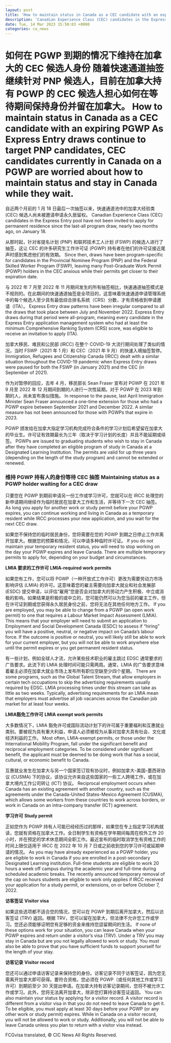 ```yaml
---
layout: post
title: 'How to maintain status in Canada as a CEC candidate with an expiring PGWP'
description: 'Canadian Experience Class (CEC) candidates in the Express Entry pool have not been invited to apply for permanent residence since the last-all program draw, nearly two months ago, on January 18. Since then, draws have been program-specific for candidates in the Provincial Nominee Program (PNP) and the Federal Skilled Worker Program (FSWP), leaving many Post-Graduate […]'
date: Tue, 14 Mar 2023 15:50:03 +0000
categories: ca_news
---
```


# 如何在 PGWP 到期的情况下维持在加拿大的 CEC 候选人身份 随着快速通道抽签继续针对 PNP 候选人，目前在加拿大持有 PGWP 的 CEC 候选人担心如何在等待期间保持身份并留在加拿大。	How to maintain status in Canada as a CEC candidate with an expiring PGWP As Express Entry draws continue to target PNP candidates, CEC candidates currently in Canada on a PGWP are worried about how to maintain status and stay in Canada while they wait.
自近两个月前的 1 月 18 日最后一次抽签以来，快速通道池中的加拿大经验类 (CEC) 候选人尚未被邀请申请永久居留权。	Canadian Experience Class (CEC) candidates in the Express Entry pool have not been invited to apply for permanent residence since the last-all program draw, nearly two months ago, on January 18.
	
从那时起，针对省提名计划 (PNP) 和联邦技术工人计划 (FSWP) 的候选人进行了抽签，这让 CEC 的许多研究生工作许可证 (PGWP) 持有者在他们的许可证接近尾声时感到焦虑他们的有效期。	Since then, draws have been program-specific for candidates in the Provincial Nominee Program (PNP) and the Federal Skilled Worker Program (FSWP), leaving many Post-Graduate Work Permit (PGWP) holders in the CEC anxious while their permits get closer to their expiration date.
	
与 2022 年 7 月至 2022 年 11 月期间发生的所有抽签相比，快速通道抽签模式是不规则的。在此期间的快速通道抽签是全项目的，这意味着快速通道申请管理系统中的每个候选人至少具有最低综合排名系统（CRS）分数，才有资格收到申请邀请（ITA）。	Express Entry draw patterns have been irregular compared to all the draws that took place between July and November 2022. Express Entry draws during that period were all-program, meaning every candidate in the Express Entry application management system who had at least the minimum Comprehensive Ranking System (CRS) score, was eligible to receive an invitation to apply (ITA).
	
加拿大移民、难民和公民部 (IRCC) 在整个 COVID-19 大流行期间处理了类似的情况，当时 FSWP（2021 年 1 月）和 CEC（2021 年 9 月）的快速入境抽签暂停。	Immigration, Refugees and Citizenship Canada (IRCC) dealt with a similar situation throughout the COVID-19 pandemic when Express Entry draws were paused for both the FSWP (in January 2021) and the CEC (in September of 2021).
	
作为对暂停的回应，去年 4 月，移民部长 Sean Fraser 宣布对 PGWP 在 2021 年 9 月至 2022 年 12 月期间到期的人进行一次性延期。对于 PGWP 在 2023 年到期的人，尚未宣布类似措施。	In response to the pause, last April Immigration Minister Sean Fraser announced a one-time extension for those who had a PGWP expire between September 2021 and December 2022. A similar measure has not been announced for those with PGWPs that expire in 2023.
	
PGWP 颁发给在加拿大指定学习机构完成符合条件的学习计划后希望留在加拿大的毕业生。许可证有效期最长为三年（取决于学习计划的长度）并且不能延期或续签。	PGWPs are issued to graduating students who wish to stay in Canada after they have completed an eligible program of study in Canada at a Designated Learning Institution. The permits are valid for up three years (depending on the length of the study program) and cannot be extended or renewed.
	
### 维持 PGWP 持有人的身份等待 CEC 抽签	Maintaining status as a PGWP holder waiting for a CEC draw
	
只要您在 PGWP 到期前申请另一份工作或学习许可，您就可以在 IRCC 处理您的新申请期间继续作为临时居民在加拿大工作和生活，并等待下一次 CEC 抽签。	As long you apply for another work or study permit before your PGWP expires, you can continue working and living in Canada as a temporary resident while IRCC processes your new application, and you wait for the next CEC draw.
	
如果您不保持您的临时居民身份，您将需要在您的 PGWP 到期之日停止工作并离开加拿大。根据您的预算和情况，可以申请多种临时许可证。	If you do not maintain your temporary resident status, you will need to stop working on the day your PGWP expires and leave Canada. There are multiple temporary permits to apply for, depending on your budget and circumstances.
	
**LMIA 要求的工作许可**	**LMIA-required work permits**
	
如果您有工作，您可以将 PGWP（一种开放式工作许可）更改为需要劳动力市场影响评估 (LMIA) 的许可。这意味着您的雇主需要向加拿大就业和社会发展部 (ESDC) 提交申请，以评估“雇用”您是否会对加拿大的劳动力产生积极、中立或消极的影响。如果结果是积极的或中立的，您可能仍然可以为您当前的雇主工作，但在许可证到期或您获得永久居民身份之前，您将无法在其他任何地方工作。	If you are employed, you may be able to change from a PGWP (an open work permit) to one that requires a Labour Market Impact Assessment (LMIA). This means that your employer will need to submit an application to Employment and Social Development Canada (ESDC) to assess if “hiring” you will have a positive, neutral, or negative impact on Canada’s labour force. If the outcome is positive or neutral, you will likely still be able to work for your current employer, but you will not be able to work anywhere else until the permit expires or you get permanent resident status.
	
有一些计划，例如全球人才流，允许某些技术职业的雇主跳过 EDSC 通常要求的广告要求。此流下的 LMIA 处理时间可能只需两周。通常，LMIA 的广告要求意味着雇主必须在加拿大就业市场上发布所有职位空缺至少四个星期。	There are some programs, such as the Global Talent Stream, that allow employers in certain tech occupations to skip the advertising requirements usually required by EDSC. LMIA processing times under this stream can take as little as two weeks. Typically, advertising requirements for an LMIA mean that employers must advertise all job vacancies across the Canadian job market for at least four weeks.
	
**LMIA豁免工作许可**	**LMIA exempt work permits**
	
大多数情况下，LMIA 豁免许可或国际流动计划下的许可属于重要福利和互惠就业类别。要被视为具有重大利益，申请人必须被视为从事对加拿大具有社会、文化或经济利益的工作。	Most often, LMIA-exempt permits, or those under the International Mobility Program, fall under the significant benefit and reciprocal employment categories. To be considered under significant benefit, the applicant must be deemed to be doing work that has a social, cultural, or economic benefit to Canada.
	
互惠就业发生在加拿大与另一个国家签订现有协议时，例如加拿大-美国-墨西哥协议 (CUSMA) 下的协议，该协议允许来自这些国家的一些工人跨境工作，或在加拿大境内工作公司转让 (ICT) 协议。	Reciprocal employment occurs when Canada has an existing agreement with another country, such as the agreements under the Canada-United States-Mexico Agreement (CUSMA), which allows some workers from these countries to work across borders, or work in Canada on an intra-company transfer (ICT) agreement.
	
**学习许可**	**Study permit**
	
正如您作为 PGWP 持有人可能已经经历过的那样，如果您在专上指定学习机构就读，您就有资格在加拿大工作。全日制学生有资格在学年期间每周在校外工作 20 小时，并在预定的学术休息期间全职工作。最近宣布的临时取消学生有资格工作的时间上限仅适用于 IRCC 在 2022 年 10 月 7 日或之前收到您的学习许可或延期申请的情况。	As you may have already experienced as a PGWP holder, you are eligible to work in Canada if you are enrolled in a post-secondary Designated Learning institution. Full-time students are eligible to work 20 hours a week off campus during the academic year and full-time during scheduled academic breaks. The recently announced temporary removal of the cap on hours students are eligible to work only applies if IRCC received your application for a study permit, or extensions, on or before October 7, 2022.
	
**访客签证**	**Visitor visa**
	
如果这些选项都不适合您的情况，您可以在 PGWP 到期后离开加拿大，然后以访客签证 (TRV) 返回。根据 TRV，您可以留在加拿大，但法律不允许您工作或学习。您还必须能够证明您有足够的资金来维持您逗留期间的生活。	If none of these options work for your situation, you can leave Canada when your PGWP expires and return under a visitor’s visa (TRV). Under a TRV you may stay in Canada but are you not legally allowed to work or study. You must also be able to prove that you have sufficient funds to support yourself for the length of your stay.
	
**访客记录**	**Visitor record**
	
您还可以通过申请访客记录来保持您的身份。访客记录不同于访客签证，因为您无需离开加拿大即可获得。要符合资格，您必须在 PGWP（或任何其他工作或学习许可）到期前至少 30 天提出申请。在加拿大持有访客记录期间，您将不被允许工作或学习。此外，您将无法离开加拿大，除非您打算持访客签证返回。	You can also maintain your status by applying for a visitor record. A visitor record is different from a visitor visa in that you do not need to leave Canada to get it. To be eligible, you must apply at least 30 days before your PGWP (or any other work or study permit) expires. While in Canada on a visitor record, you will not be allowed to work or study. Additionally, you will not be able to leave Canada unless you plan to return with a visitor visa instead.
	

FCGvisa translated, © CIC News All Rights Reserved.
